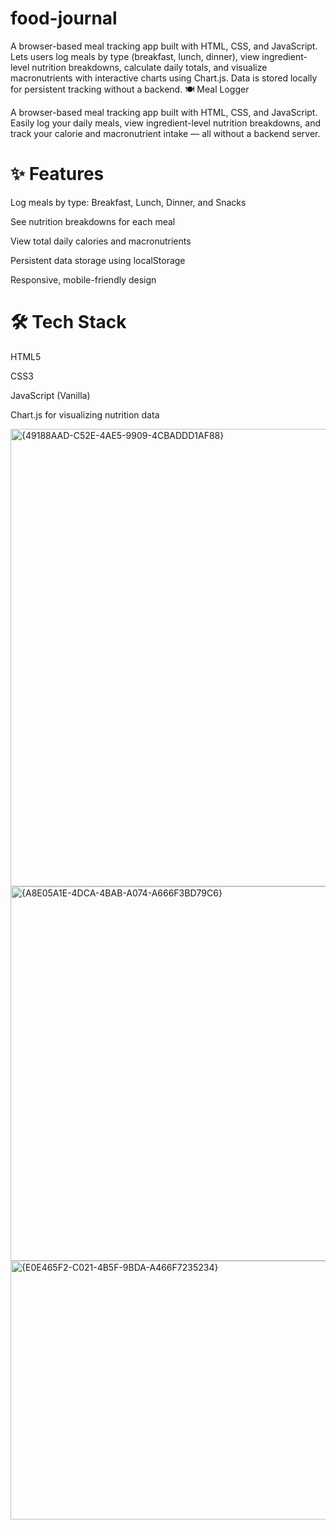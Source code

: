 # food-journal
A browser-based meal tracking app built with HTML, CSS, and JavaScript. Lets users log meals by type (breakfast, lunch, dinner), view ingredient-level nutrition breakdowns, calculate daily totals, and visualize macronutrients with interactive charts using Chart.js. Data is stored locally for persistent tracking without a backend.
🍽 Meal Logger

A browser-based meal tracking app built with HTML, CSS, and JavaScript. Easily log your daily meals, view ingredient-level nutrition breakdowns, and track your calorie and macronutrient intake — all without a backend server.
# ✨ Features

Log meals by type: Breakfast, Lunch, Dinner, and Snacks

See nutrition breakdowns for each meal

View total daily calories and macronutrients

Persistent data storage using localStorage

Responsive, mobile-friendly design

# 🛠 Tech Stack

HTML5

CSS3

JavaScript (Vanilla)

Chart.js for visualizing nutrition data


<img width="1659" height="732" alt="{49188AAD-C52E-4AE5-9909-4CBADDD1AF88}" src="https://github.com/user-attachments/assets/24b83ccd-de4e-4489-988d-34a07c55c3e0" />

<img width="1143" height="599" alt="{A8E05A1E-4DCA-4BAB-A074-A666F3BD79C6}" src="https://github.com/user-attachments/assets/477aa4dc-4a62-4e1e-8c40-1d76a8bab885" />

<img width="1207" height="414" alt="{E0E465F2-C021-4B5F-9BDA-A466F7235234}" src="https://github.com/user-attachments/assets/b4b88474-c2a3-4373-856e-4afe137af513" />

